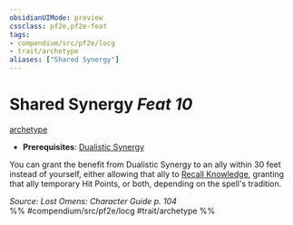 ```yaml
---
obsidianUIMode: preview
cssclass: pf2e,pf2e-feat
tags:
- compendium/src/pf2e/locg
- trait/archetype
aliases: ["Shared Synergy"]
---
```

# Shared Synergy  *Feat 10*  
[archetype](../../Rules/traits/archetype.md)  

- **Prerequisites**: [Dualistic Synergy](dualistic-synergy-locg.md)

You can grant the benefit from Dualistic Synergy to an ally within 30 feet instead of yourself, either allowing that ally to [Recall Knowledge](../../Rules/actions/recall-knowledge.md), granting that ally temporary Hit Points, or both, depending on the spell's tradition.

*Source: Lost Omens: Character Guide p. 104*  
%% #compendium/src/pf2e/locg #trait/archetype %%